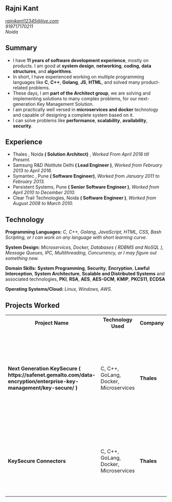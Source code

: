 ## Rajni Kant 
*rajnikant12345@live.com*<br/>*919717170211*<br/>*Noida*

## Summary
* I have **11 years of software development experience**, mostly on products. I am good at **system design**, **networking**, **coding**, **data structures**, and **algorithms**. 
* In short, I have experienced working on multiple programming languages like **C**, **C++**, **Golang**, **JS**, **HTML**, and solved many product-related problems. 
* These days, I am **part of the Architect group**, we are solving and implementing solutions to many complex problems, for our next-generation Key Management Solution.
* I am practically well versed in **microservices and docker** technology and capable of designing a complete system based on it.
* I can solve problems like **performance**, **scalability**, **availability**, **security**. 

## Experience
* Thales , Noida **( Solution Architect)** , *Worked From April 2016 till Present.*
* Samsung R&D INstitute Delhi **( Lead Engineer )**, *Worked from February 2013 to April 2016.*
* Symantec , Pune **( Software Engineer)**, *Worked from January 2011 to February 2013.*
* Persistent Systems, Pune **( Senior Software Engineer )**, *Worked from April 2010 to December 2010.*
* Clear Trail Technologies, Noida **( Software Engineer )**, *Worked from August 2008 to March 2010.*

## Technology
**Programming Languages:** *C, C++, Golang, JavaScript, HTML, CSS, Bash Scripting, or I can work on any language with short learning curve.*

**System Design:** *Microservices, Docker, Databases ( RDBMS and NoSQL ), Message Queues, IPC, Multithreading, Concurrency, or I may figure out something new.*

**Domain Skills:** **System Programming**, **Security**, **Encryption**, **Lawful Interception**, **System Architecture**, **Scalable and Distributed Systems** and associated technologies, **PKI**, **RSA**, **AES**, **AES-GCM**, **KMIP**, **PKCS11**, **ECDSA**


**Operating Systems/Cloud:** *Linux, Windows, AWS.*

## Projects Worked
<table>
  <tr>
    <th>Project Name</th>
    <th>Technology Used</th>
    <th>Company</th>
    <th>Components Worked</th>
  </tr>
  <tr>
    <td><b>Next Generation KeySecure ( https://safenet.gemalto.com/data-encryption/enterprise-key-management/key-secure/ )</b> </td>
    <td>C, C++, GoLang, Docker, Microservices </td>
    <td><b>Thales</b></td>
    <td><ul><li>Networked Attached Encryption</li><li>KMIP</li><li>Core Key Management</li><li>Multiple Interfaces</li>      <li>REST</li> <li>API Gateway</li> <li>Reverse Proxy</li> <li>Logging etc.</li></ul> </td>
  </tr>
  <tr>
    <td><b>KeySecure Connectors</b> </td>
    <td>C, C++, GoLang, Docker, Microservices </td>
    <td><b>Thales</b></td>
    <td><ul><li>Protect Database</li><li>Microsoft CSP</li><li>Microsoft CNG</li><li>LUKS Encryption</li><li>PKCS11</li></ul> </td>
  </tr>
</table>









